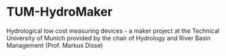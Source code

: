 # TUM-HydroMaker
Hydrological low cost measuring devices - a maker project at the Technical University of Munich provided by the chair of Hydrology and River Basin Management (Prof. Markus Disse)
